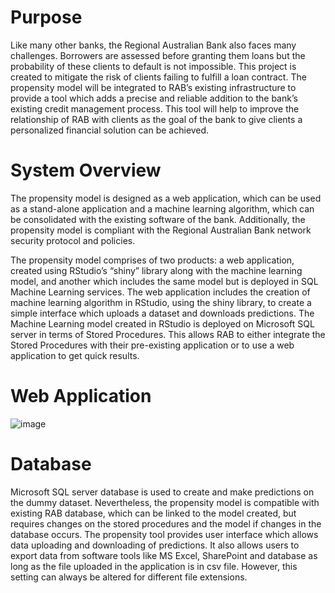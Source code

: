 # Purpose

Like many other banks, the Regional Australian Bank also faces many challenges. Borrowers are assessed before granting them loans but the probability of these clients to default is not impossible. This project is created to mitigate the risk of clients failing to fulfill a loan contract. The propensity model will be integrated to RAB’s existing infrastructure to provide a tool which adds a precise and reliable addition to the bank’s existing credit management process. This tool will help to improve the relationship of RAB with clients as the goal of the bank to give clients a personalized financial solution can be achieved. 

# System Overview

The propensity model is designed as a web application, which can be used as a stand-alone application and a machine learning algorithm, which can be consolidated with the existing software of the bank. Additionally, the propensity model is compliant with the Regional Australian Bank network security protocol and policies.  
 
The propensity model comprises of two products: a web application, created using RStudio’s “shiny” library along with the machine learning model, and another which includes the same model but is deployed in SQL Machine Learning services. The web application includes the creation of machine learning algorithm in RStudio, using the shiny library, to create a simple interface which uploads a dataset and downloads predictions. The Machine Learning model created in RStudio is deployed on Microsoft SQL server in terms of Stored Procedures. This allows RAB to either integrate the Stored Procedures with their pre-existing application or to use a web application to get quick results.

# Web Application

![image](https://user-images.githubusercontent.com/72771903/113711775-b53b9900-9728-11eb-8391-16d1e54bf43a.png)

# Database

Microsoft SQL server database is used to create and make predictions on the dummy dataset. Nevertheless, the propensity model is compatible with existing RAB database, which can be linked to the model created, but requires changes on the stored procedures and the model if changes in the database occurs. The propensity tool provides user interface which allows data uploading and downloading of predictions. It also allows users to export data from software tools like MS Excel, SharePoint and database as long as the file uploaded in the application is in csv file. However, this setting can always be altered for different file extensions. 
 
 
